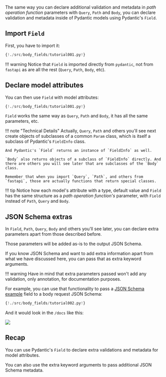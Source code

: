 The same way you can declare additional validation and metadata in *path operation function* parameters with `Query`, `Path` and `Body`, you can declare validation and metadata inside of Pydantic models using Pydantic's `Field`.

## Import `Field`

First, you have to import it:

```Python hl_lines="2"
{!./src/body_fields/tutorial001.py!}
```

!!! warning
    Notice that `Field` is imported directly from `pydantic`, not from `fastapi` as are all the rest (`Query`, `Path`, `Body`, etc).

## Declare model attributes

You can then use `Field` with model attributes:

```Python hl_lines="9 10"
{!./src/body_fields/tutorial001.py!}
```

`Field` works the same way as `Query`, `Path` and `Body`, it has all the same parameters, etc.

!!! note "Technical Details"
    Actually, `Query`, `Path` and others you'll see next create objects of subclasses of a common `Param` class, which is itself a subclass of Pydantic's `FieldInfo` class.

    And Pydantic's `Field` returns an instance of `FieldInfo` as well.

    `Body` also returns objects of a subclass of `FieldInfo` directly. And there are others you will see later that are subclasses of the `Body` class.

    Remember that when you import `Query`, `Path`, and others from `fastapi`, those are actually functions that return special classes.

!!! tip
    Notice how each model's attribute with a type, default value and `Field` has the same structure as a *path operation function's* parameter, with `Field` instead of `Path`, `Query` and `Body`.

## JSON Schema extras

In `Field`, `Path`, `Query`, `Body` and others you'll see later, you can declare extra parameters apart from those described before.

Those parameters will be added as-is to the output JSON Schema.

If you know JSON Schema and want to add extra information apart from what we have discussed here, you can pass that as extra keyword arguments.

!!! warning
    Have in mind that extra parameters passed won't add any validation, only annotation, for documentation purposes.

For example, you can use that functionality to pass a <a href="http://json-schema.org/latest/json-schema-validation.html#rfc.section.8.5" class="external-link" target="_blank">JSON Schema example</a> field to a body request JSON Schema:

```Python hl_lines="20 21 22 23 24 25"
{!./src/body_fields/tutorial002.py!}
```

And it would look in the `/docs` like this:

<img src="/img/tutorial/body-fields/image01.png">

## Recap

You can use Pydantic's `Field` to declare extra validations and metadata for model attributes.

You can also use the extra keyword arguments to pass additional JSON Schema metadata.
